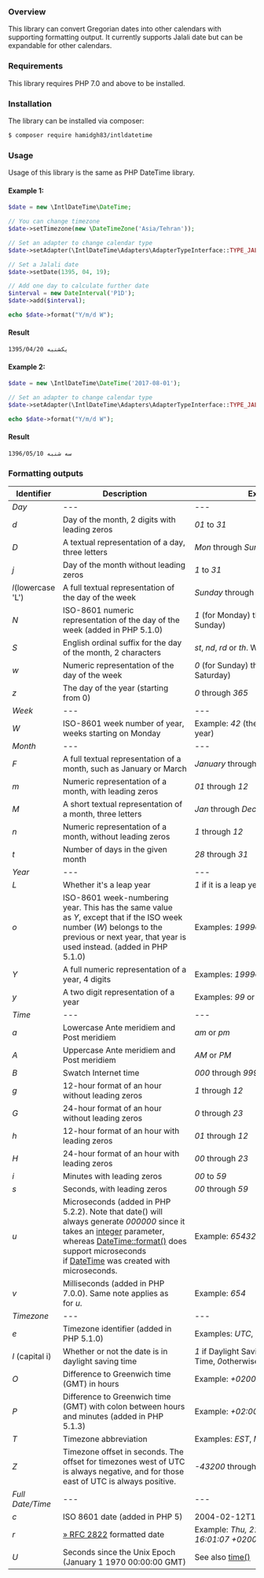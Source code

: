 ### Overview

This library can convert Gregorian dates into other calendars with supporting formatting output. It currently supports Jalali date but can be expandable for other calendars. 

### Requirements
This library requires PHP 7.0 and above to be installed. 

### Installation
The library can be installed via composer:

```sh
$ composer require hamidgh83/intldatetime
```

### Usage
Usage of this library is the same as PHP DateTime library.

#### Example 1:

```php
$date = new \IntlDateTime\DateTime;

// You can change timezone 
$date->setTimezone(new \DateTimeZone('Asia/Tehran'));

// Set an adapter to change calendar type
$date->setAdapter(\IntlDateTime\Adapters\AdapterTypeInterface::TYPE_JALALI);

// Set a Jalali date
$date->setDate(1395, 04, 19);

// Add one day to calculate further date 
$interval = new DateInterval('P1D');
$date->add($interval);

echo $date->format("Y/m/d W");
```

#### Result
```text
1395/04/20 یکشنبه
```
#### Example 2:
```php
$date = new \IntlDateTime\DateTime('2017-08-01');

// Set an adapter to change calendar type
$date->setAdapter(\IntlDateTime\Adapters\AdapterTypeInterface::TYPE_JALALI);

echo $date->format("Y/m/d W");
```
#### Result
```text
1396/05/10 سه شنبه
```

### Formatting outputs

|Identifier|Description|Example|
| --- | --- | --- |
| *Day* | --- | --- |
| *d* | Day of the month, 2 digits with leading zeros | *01* to *31* |
| *D* | A textual representation of a day, three letters | *Mon* through *Sun* |
| *j* | Day of the month without leading zeros | *1* to *31* |
| *l*(lowercase 'L') | A full textual representation of the day of the week | *Sunday* through *Saturday* |
| *N* | ISO-8601 numeric representation of the day of the week (added in PHP 5.1.0) | *1* (for Monday) through *7* (for Sunday) |
| *S* | English ordinal suffix for the day of the month, 2 characters | *st*, *nd*, *rd* or *th*. Works well with *j* |
| *w* | Numeric representation of the day of the week | *0* (for Sunday) through *6* (for Saturday) |
| *z* | The day of the year (starting from 0) | *0* through *365* |
| *Week* | --- | --- |
| *W* | ISO-8601 week number of year, weeks starting on Monday | Example: *42* (the 42nd week in the year) |
| *Month* | --- | --- |
| *F* | A full textual representation of a month, such as January or March | *January* through *December* |
| *m* | Numeric representation of a month, with leading zeros | *01* through *12* |
| *M* | A short textual representation of a month, three letters | *Jan* through *Dec* |
| *n* | Numeric representation of a month, without leading zeros | *1* through *12* |
| *t* | Number of days in the given month | *28* through *31* |
| *Year* | --- | --- |
| *L* | Whether it's a leap year | *1* if it is a leap year, *0* otherwise. |
| *o* | ISO-8601 week-numbering year. This has the same value as *Y*, except that if the ISO week number (*W*) belongs to the previous or next year, that year is used instead. (added in PHP 5.1.0) | Examples: *1999*or *2003* |
| *Y* | A full numeric representation of a year, 4 digits | Examples: *1999*or *2003* |
| *y* | A two digit representation of a year | Examples: *99* or *03* |
| *Time* | --- | --- |
| *a* | Lowercase Ante meridiem and Post meridiem | *am* or *pm* |
| *A* | Uppercase Ante meridiem and Post meridiem | *AM* or *PM* |
| *B* | Swatch Internet time | *000* through *999* |
| *g* | 12-hour format of an hour without leading zeros | *1* through *12* |
| *G* | 24-hour format of an hour without leading zeros | *0* through *23* |
| *h* | 12-hour format of an hour with leading zeros | *01* through *12* |
| *H* | 24-hour format of an hour with leading zeros | *00* through *23* |
| *i* | Minutes with leading zeros | *00* to *59* |
| *s* | Seconds, with leading zeros | *00* through *59* |
| *u* | Microseconds (added in PHP 5.2.2). Note that date() will always generate *000000* since it takes an [integer](http://php.net/manual/en/language.types.integer.php) parameter, whereas [DateTime::format()](http://php.net/manual/en/datetime.format.php) does support microseconds if [DateTime](http://php.net/manual/en/class.datetime.php) was created with microseconds. | Example: *654321* |
| *v* | Milliseconds (added in PHP 7.0.0). Same note applies as for *u*. | Example: *654* |
| *Timezone* | --- | --- |
| *e* | Timezone identifier (added in PHP 5.1.0) | Examples: *UTC*, *GMT*, *Atlantic/Azores* |
| *I* (capital i) | Whether or not the date is in daylight saving time | *1* if Daylight Saving Time, *0*otherwise. |
| *O* | Difference to Greenwich time (GMT) in hours | Example: *+0200* |
| *P* | Difference to Greenwich time (GMT) with colon between hours and minutes (added in PHP 5.1.3) | Example: *+02:00* |
| *T* | Timezone abbreviation | Examples: *EST*, *MDT* ... |
| *Z* | Timezone offset in seconds. The offset for timezones west of UTC is always negative, and for those east of UTC is always positive. | *-43200* through *50400* |
| *Full Date/Time* | --- | --- |
| *c* | ISO 8601 date (added in PHP 5) | 2004-02-12T15:19:21+00:00 |
| *r* | [» RFC 2822](http://www.faqs.org/rfcs/rfc2822) formatted date | Example: *Thu, 21 Dec 2000 16:01:07 +0200* |
| *U* | Seconds since the Unix Epoch (January 1 1970 00:00:00 GMT) | See also [time()](http://php.net/manual/en/function.time.php) |